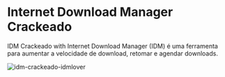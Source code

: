 # Internet Download Manager Crackeado
IDM Crackeado with Internet Download Manager (IDM) é uma ferramenta para aumentar a velocidade de download, retomar e agendar downloads.

![idm-crackeado-idmlover](https://user-images.githubusercontent.com/125717096/219954591-b25f8ab5-def5-4560-ac7a-38d2bf290989.png)
